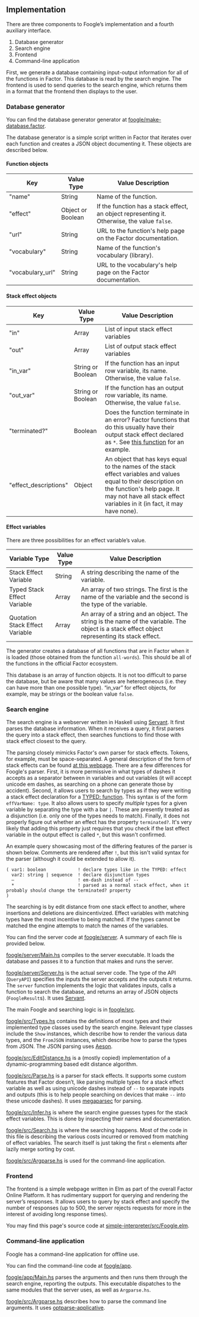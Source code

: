 ## Implementation
There are three components to Foogle’s implementation and a fourth auxiliary interface.
1. Database generator
2. Search engine
3. Frontend
4. Command-line application

First, we generate a database containing input-output information for all of the functions in Factor. This database is read by the search engine. The frontend is used to send queries to the search engine, which returns them in a format that the frontend then displays to the user.

### Database generator
You can find the database generator generator at [foogle/make-database.factor](https://github.com/factor-hmc/foogle/blob/master/make-database.factor).

The database generator is a simple script written in Factor that iterates over each function and creates a JSON object documenting it. These objects are described below.

#### Function objects

| Key              | Value Type        | Value Description                                                                       |
|------------------|-------------------|-----------------------------------------------------------------------------------------|
| "name"           | String            | Name of the function.                                                                   |
| "effect"         | Object or Boolean | If the function has a stack effect, an object representing it. Otherwise, the value `false`. |
| "url"            | String            | URL to the function's help page on the Factor documentation.                            |
| "vocabulary"     | String            | Name of the function's vocabulary (library).                                            |
| "vocabulary_url" | String            | URL to the vocabulary's help page on the Factor documentation.                          |

#### Stack effect objects

| Key                   | Value Type        | Value Description                                                                                                                                                                                                                             |
|-----------------------|-------------------|-----------------------------------------------------------------------------------------------------------------------------------------------------------------------------------------------------------------------------------------------|
| "in"                  | Array             | List of input stack effect variables                                                                                                                                                                                                                |
| "out"                 | Array             | List of output stack effect variables                                                                                                                                                                                                               |
| "in_var"              | String or Boolean | If the function has an input row variable, its name. Otherwise, the value `false`.                                                                                                                                                            |
| "out_var"             | String or Boolean | If the function has an output row variable, its name. Otherwise, the value `false`.                                                                                                                                                           |
| "terminated?"         | Boolean           | Does the function terminate in an error? Factor functions that do this usually have their output stack effect declared as `*`. See [this function](https://docs.factorcode.org/content/word-decode-error%2Cio.encodings.html) for an example. |
| "effect_descriptions" | Object            | An object that has keys equal to the names of the stack effect variables and values equal to their description on the function's help page. It may not have all stack effect variables in it (in fact, it may have none).                                                                                                   |

#### Effect variables
There are three possibilities for an effect variable’s value.

| Variable Type                   | Value Type | Value Description                                                                                                                              |
|---------------------------------|------------|------------------------------------------------------------------------------------------------------------------------------------------------|
| Stack Effect Variable           | String     | A string describing the name of the variable.                                                                                                  |
| Typed Stack Effect Variable     | Array      | An array of two strings. The first is the name of the variable and the second is the type of the variable.                                     |
| Quotation Stack Effect Variable | Array      | An array of a string and an object. The string is the name of the variable. The object is a stack effect object representing its stack effect. |

The generator creates a database of all functions that are in Factor when it is loaded (those obtained from the function `all-words`). This should be all of the functions in the official Factor ecosystem.

This database is an array of function objects. It is not too difficult to parse the database, but be aware that many values are heterogeneous (i.e. they can have more than one possible type). “in_var” for effect objects, for example, may be strings or the boolean value `false`.
### Search engine
The search engine is a webserver written in Haskell using [Servant](https://www.servant.dev/). It first parses the database information. When it receives a query, it first parses the query into a stack effect, then searches functions to find those with stack effect closest to the query.

The parsing closely mimicks Factor's own parser for stack effects. Tokens, for example, must be space-separated. A general description of the form of stack effects can be found [at this webpage](https://docs.factorcode.org/content/article-effects.html). There are a few differences for Foogle's parser. First, it is more permissive in what types of dashes it accepts as a separator between in variables and out variables (it will accept unicode em dashes, as searching on a phone can generate those by accident). Second, it allows users to search by types as if they were writing a stack effect declaration for a [TYPED: function](https://docs.factorcode.org/content/word-TYPED__colon__,typed.html). This syntax is of the form `effVarName: type`. It also allows users to specify _multiple_ types for a given variable by separating the type with a bar `|`. These are presently treated as a disjunction (i.e. only one of the types needs to match). Finally, it does not properly figure out whether an effect has the property `terminated?`. It's very likely that adding this property just requires that you check if the last effect variable in the output effect is called `*`, but this wasn't confirmed.

An example query showcasing most of the differing features of the parser is shown below. Comments are rendered after `!`, but this isn't valid syntax for the parser (although it could be extended to allow it).

```
( var1: boolean            ! declare types like in the TYPED: effect
  var2: string | sequence  ! declare disjunction types
  —                        ! em-dash instead of --
  *                        ! parsed as a normal stack effect, when it probably should change the terminated? property
)
```

The searching is by edit distance from one stack effect to another, where insertions and deletions are disincentivized. Effect variables with matching types have the most incentive to being matched. If the types cannot be matched the engine attempts to match the names of the variables.

You can find the server code at [foogle/server](https://github.com/factor-hmc/foogle/tree/master/server). A summary of each file is provided below.

[foogle/server/Main.hs](https://github.com/factor-hmc/foogle/blob/master/server/Main.hs) compiles to the server executable. It loads the database and passes it to a function that makes and runs the server.

[foogle/server/Server.hs](https://github.com/factor-hmc/foogle/blob/master/server/Server.hs) is the actual server code. The type of the API (`QueryAPI`) specifies the inputs the server accepts and the outputs it returns. The `server` function implements the logic that validates inputs, calls a function to search the database, and returns an array of JSON objects (`FoogleResult`s). It uses [Servant](https://www.servant.dev/).

The main Foogle and searching logic is in
[foogle/src](https://github.com/factor-hmc/foogle/tree/master/src).

[foogle/src/Types.hs](https://github.com/factor-hmc/foogle/blob/master/src/Types.hs) contains the definitions of most types and their implemented type classes used by the search engine. Relevant type classes include the `Show` instances, which describe how to render the various data types, and the `FromJSON` instances, which describe how to parse the types from JSON. The JSON parsing uses [Aeson](https://hackage.haskell.org/package/aeson).

[foogle/src/EditDistance.hs](https://github.com/factor-hmc/foogle/blob/master/src/EditDistance.hs) is a (mostly copied) implementation of a dynamic-programming based edit distance algorithm.

[foogle/src/Parse.hs](https://github.com/factor-hmc/foogle/blob/master/src/Parse.hs) is a parser for stack effects. It supports some custom features that Factor doesn’t, like parsing multiple types for a stack effect variable as well as using unicode dashes instead of `--` to separate inputs and outputs (this is to help people searching on devices that make `--` into these unicode dashes). It uses [megaparsec](https://hackage.haskell.org/package/megaparsec) for parsing.

[foogle/src/Infer.hs](https://github.com/factor-hmc/foogle/blob/master/src/Infer.hs) is where the search engine guesses types for the stack effect variables. This is done by inspecting their names and documentation.

[foogle/src/Search.hs](https://github.com/factor-hmc/foogle/blob/master/src/Search.hs) is where the searching happens. Most of the code in this file is describing the various costs incurred or removed from matching of effect variables. The search itself is just taking the first `n` elements after lazily merge sorting by cost.

[foogle/src/Argparse.hs](https://github.com/factor-hmc/foogle/blob/master/src/Argparse.hs) is used for the command-line application.
### Frontend
The frontend is a simple webpage written in Elm as part of the overall Factor Online Platform. It has rudimentary support for querying and rendering the server’s responses. It allows users to query by stack effect and specify the number of responses (up to 500, the server rejects requests for more in the interest of avoiding long response times).

You may find this page's source code at [simple-interpreter/src/Foogle.elm](https://github.com/factor-hmc/simple-interpreter/blob/master/src/Foogle.elm).

### Command-line application
Foogle has a command-line application for offline use.

You can find the command-line code at
[foogle/app](https://github.com/factor-hmc/foogle/blob/master/app).

[foogle/app/Main.hs](https://github.com/factor-hmc/foogle/blob/master/app/Main.hs) parses the arguments and then runs them through the search engine, reporting the outputs. This executable dispatches to the same modules that the server uses, as well as `Argparse.hs`.

[foogle/src/Argparse.hs](https://github.com/factor-hmc/foogle/blob/master/src/Argparse.hs) describes how to parse the command line arguments. It uses [optparse-applicative](https://hackage.haskell.org/package/optparse-applicative).
